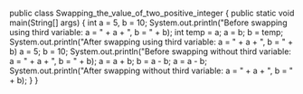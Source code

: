 public class Swapping_the_value_of_two_positive_integer {
    public static void main(String[] args) {
        int a = 5, b = 10;
       System.out.println("Before swapping using third variable: a = " + a + ", b = " + b);
        int temp = a;
        a = b;
        b = temp;
        System.out.println("After swapping using third variable: a = " + a + ", b = " + b)
        a = 5;
        b = 10;
        System.out.println("Before swapping without third variable: a = " + a + ", b = " + b);
        a = a + b; 
        b = a - b; 
        a = a - b; 
        System.out.println("After swapping without third variable: a = " + a + ", b = " + b);
    }
}
